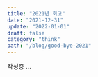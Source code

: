 ```yaml
---
title: "2021년 회고"
date: "2021-12-31"
update: "2022-01-01"
draft: false
category: "think"
path: "/blog/good-bye-2021"
---
```


작성중 ...